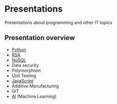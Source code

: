 # Presentations
Presentations about programming and other IT topics

## Presentation overview
- <a href="https://nextgenerationprogrammers.github.io/Presentations/Python/index.html">Python</a>
- <a href="https://nextgenerationprogrammers.github.io/Presentations/RSA/index.html">RSA</a>
- <a href="https://nextgenerationprogrammers.github.io/Presentations/NoSQL/index.html">NoSQL</a>
- Data security
- Polymorphism
- Unit Testing
- <a href="https://nextgenerationprogrammers.github.io/Presentations/JavaScript/index.html">JavaScript</a>
- Additive Manufacturing
- GIT
- <a href="https://nextgenerationprogrammers.github.io/Presentations/AI/index.html">AI</a> (Machine Learning)
